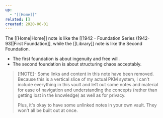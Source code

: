 ```yaml
---
up:
  - "[[Home]]"
related: []
created: 2020-06-01
---
```

The [[Home|Home]] note is like the [[1942 - Foundation Series (1942-93)|First Foundation]], while the [[Library]] note is like the Second Foundation. 

- The first foundation is about ingenuity and free will. 
- The second foundation is about structuring chaos acceptably. 

> [!NOTE]- Some links and content in this note have been removed.
> Because this is a vertical slice of my actual PKM system, I can't include everything in this vault and left out some notes and material for ease of navigation and understanding the concepts (rather than getting lost in the knowledge) as well as for privacy. 
>  
> Plus, it's okay to have some unlinked notes in your own vault. They won't all be built out at once.
